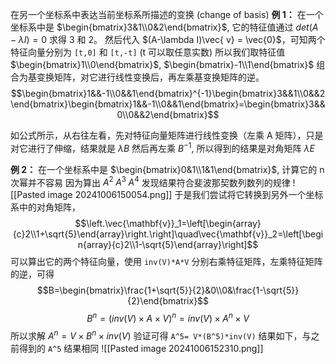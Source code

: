 在另一个坐标系中表达当前坐标系所描述的变换 (change of basis)
**例 1：**
在一个坐标系中是 $\begin{bmatrix}3&1\\0&2\end{bmatrix}$, 它的特征值通过 $det (A-\lambda I)=0$ 求得 3 和 2。
然后代入 $(A-\lambda I)\vec{ v} = \vec{0}$，可知两个特征向量分别为 `[t,0]` 和 `[t,-t]` (t 可以取任意实数)
所以我们取特征值 $\begin{bmatrix}1\\0\end{bmatrix}$, $\begin{bmatrix}-1\\1\end{bmatrix}$ 组合为基变换矩阵，对它进行线性变换后，再左乘基变换矩阵的逆。
$$\begin{bmatrix}1&&-1\\0&&1\end{bmatrix}^{-1}\begin{bmatrix}3&&1\\0&&2\end{bmatrix}\begin{bmatrix}1&&-1\\0&&1\end{bmatrix}=\begin{bmatrix}3&&0\\0&&2\end{bmatrix}$$

如公式所示，从右往左看，先对特征向量矩阵进行线性变换（左乘 A 矩阵），只是对它进行了伸缩，结果就是 $\lambda B$
然后再左乘 $B^{-1}$, 所以得到的结果是对角矩阵 $\lambda E$

**例 2：**
在一个坐标系中是 $\begin{bmatrix}0&1\\1&1\end{bmatrix}$, 计算它的 n 次幂并不容易
因为算出 $A^2 \;A^3\; A^4$ 发现结果符合斐波那契数列数列的规律
![[Pasted image 20241006150054.png]]
于是我们尝试将它转换到另外一个坐标系中的对角矩阵，
$$\left.\vec{\mathbf{v}}_1=\left[\begin{array}{c}2\\1+\sqrt{5}\end{array}\right.\right]\quad\vec{\mathbf{v}}_2=\left[\begin{array}{c}2\\1-\sqrt{5}\end{array}\right]$$
可以算出它的两个特征向量，使用 `inv(V)*A*V` 分别右乘特征矩阵，左乘特征矩阵的逆，可得 $$B=\begin{bmatrix}\frac{1+\sqrt{5}}{2}&0\\0&\frac{1-\sqrt{5}}{2}\end{bmatrix}$$
$$B^n =(inv (V) \times A\times V)^n=inv(V) \times A^n \times V$$
所以求解 $A^n = V\times B^n \times inv(V)$
验证可得 `A^5= V*(B^5)*inv(V)` 结果如下，与之前得到的 `A^5` 结果相同
![[Pasted image 20241006152310.png]]